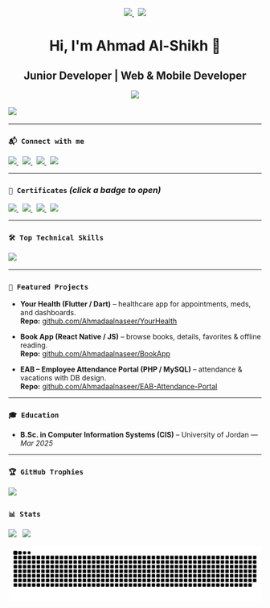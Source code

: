 <p align="center">
  <a href="https://gh-most-followed.pages.dev/jordan">
    <img src="https://img.shields.io/badge/Most%20Active%20Jordanian%20Developer-2025-blue?style=flat-square&logo=github" height="32"/>
  </a>
  &nbsp;
  <a href="https://committers.top/jordan">
    <img src="https://img.shields.io/badge/Top%20Contributors%20Jordan-2025-1F883D?style=flat-square&logo=github" height="32"/>
  </a>
</p>

<h1 align="center">Hi, I'm Ahmad Al-Shikh 👋</h1>
<h2 align="center">Junior Developer | Web & Mobile Developer</h2>

<p align="center">
  <a href="https://www.google.com/search?q=Ahmad+Al-Shikh">
    <img src="https://readme-typing-svg.herokuapp.com/?lines=Always%20Learning%20New%20Things;Passionate%20About%20Clean%20Code;Open%20for%20Opportunities&font=Fira%20Code&center=true&color=6EA8FF&pause=2000">
  </a>
</p>

<p>
  <img src="https://komarev.com/ghpvc/?username=Ahmadaalnaseer&style=flat&color=6EA8FF" height="24">
</p>

---

### `📬 Connect with me`
<p>
  <a href="mailto:a.alnaseer.shikh@gmail.com">
    <img src="https://img.shields.io/badge/Gmail-D14836?style=for-the-badge&logo=gmail&logoColor=white">
  </a>
  &nbsp;
  <a href="https://www.linkedin.com/in/ahmad-alshikh-34ba77363">
    <img src="https://img.shields.io/badge/LinkedIn-0A66C2?style=for-the-badge&logo=linkedin&logoColor=white">
  </a>
  &nbsp;
  <a href="https://wa.me/962779048467">
    <img src="https://img.shields.io/badge/WhatsApp-25D366?style=for-the-badge&logo=whatsapp&logoColor=white">
  </a>
  &nbsp;
  <a href="https://github.com/Ahmadaalnaseer">
    <img src="https://img.shields.io/badge/GitHub-181717?style=for-the-badge&logo=github&logoColor=white">
  </a>
</p>

---

### `🧾 Certificates`  _(click a badge to open)_
<p>
  <!-- C# - LinkedIn Learning -->
  <a href="https://www.linkedin.com/learning/certificates/23dd0fed7c9bff14dab462252d592ee310918c468457434b581dc25cdba78149?trk=share_certificate" target="_blank">
    <img src="https://img.shields.io/badge/C%23%20(Learning%20C%23)-LinkedIn%20Learning-0d6efd?style=flat-square&logo=csharp&logoColor=white" height="32"/>
  </a>
  &nbsp;
  <!-- Mendix - Google Drive -->
  <a href="https://drive.google.com/file/d/1u44FFYEW9ysjY7pdObHtAP5raN5hRYtz/view?usp=drive_link" target="_blank">
    <img src="https://img.shields.io/badge/Mendix%20Developer%20Certificate-6EA8FF?style=flat-square&logo=mendix&logoColor=white" height="32"/>
  </a>
  &nbsp;
  <!-- ASP.NET - Google Drive -->
  <a href="https://drive.google.com/file/d/14A8PZneblvqBu9j7-vnRY-9RDJCCWHve/view?usp=drive_link" target="_blank">
    <img src="https://img.shields.io/badge/ASP.NET%20Workshop%20Certificate-8A5CFF?style=flat-square&logo=dotnet&logoColor=white" height="32"/>
  </a>
  &nbsp;
  <!-- CV - Google Drive -->
  <a href="https://drive.google.com/file/d/1hIYOQlWXewRrBzrvRn0TlXCs6k0DKQdQ/view?usp=drive_link" target="_blank">
    <img src="https://img.shields.io/badge/My%20CV-004520?style=flat-square&logo=googledrive&logoColor=white" height="32"/>
  </a>
</p>

---

### `🛠️ Top Technical Skills`
<p>
  <img src="https://go-skill-icons.vercel.app/api/icons?i=csharp,dotnet,flutter,react,php,mysql,html,css,js,git,github,postman,visualstudio,vscode" />
</p>

---

### `🚀 Featured Projects`
- **Your Health (Flutter / Dart)** – healthcare app for appointments, meds, and dashboards.  
  **Repo:** [github.com/Ahmadaalnaseer/YourHealth](https://github.com/Ahmadaalnaseer/YourHealth)

- **Book App (React Native / JS)** – browse books, details, favorites & offline reading.  
  **Repo:** [github.com/Ahmadaalnaseer/BookApp](https://github.com/Ahmadaalnaseer/BookApp)

- **EAB – Employee Attendance Portal (PHP / MySQL)** – attendance & vacations with DB design.  
  **Repo:** [github.com/Ahmadaalnaseer/EAB-Attendance-Portal](https://github.com/Ahmadaalnaseer/EAB-Attendance-Portal)

---

### `🎓 Education`
- **B.Sc. in Computer Information Systems (CIS)** – University of Jordan — *Mar 2025*

---

### `🏆 GitHub Trophies`
<p>
  <img src="https://github-profile-trophy.vercel.app/?username=Ahmadaalnaseer&theme=onestar&no-bg=true&no-frame=true&row=1&column=6"/>
</p>

### `📊 Stats`
<p>
  <img src="https://github-readme-stats.vercel.app/api/top-langs?username=Ahmadaalnaseer&layout=compact&langs_count=6&theme=highcontrast" height="125">
  &nbsp;
  <img src="https://streak-stats.demolab.com/?user=Ahmadaalnaseer&theme=highcontrast" height="125">
</p>

<p>
  <img src="https://raw.githubusercontent.com/platane/snk/output/github-contribution-grid-snake-dark.svg">
</p>
